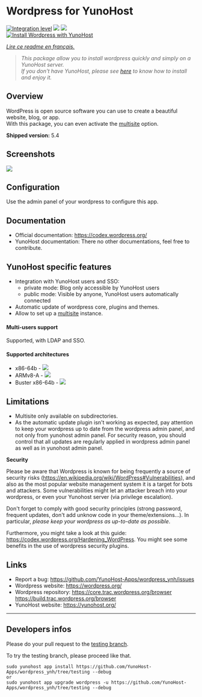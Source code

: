 # Wordpress for YunoHost

[![Integration level](https://dash.yunohost.org/integration/wordpress.svg)](https://dash.yunohost.org/appci/app/wordpress) ![](https://ci-apps.yunohost.org/ci/badges/wordpress.status.svg) [![](https://ci-apps.yunohost.org/ci/badges/wordpress.maintain.svg)](https://github.com/YunoHost/Apps/#what-to-do-if-i-cant-maintain-my-app-anymore-)  
[![Install Wordpress with YunoHost](https://install-app.yunohost.org/install-with-yunohost.png)](https://install-app.yunohost.org/?app=wordpress)

*[Lire ce readme en français.](./README_fr.md)*

> *This package allow you to install wordpress quickly and simply on a YunoHost server.  
If you don't have YunoHost, please see [here](https://yunohost.org/#/install) to know how to install and enjoy it.*

## Overview
WordPress is open source software you can use to create a beautiful website, blog, or app.  
With this package, you can even activate the [multisite](https://codex.wordpress.org/Glossary#Multisite) option.

**Shipped version:** 5.4

## Screenshots

![](https://s.w.org/images/home/screen-themes.png?1)

## Configuration

Use the admin panel of your wordpress to configure this app.

## Documentation

 * Official documentation: https://codex.wordpress.org/
 * YunoHost documentation: There no other documentations, feel free to contribute.

## YunoHost specific features

 * Integration with YunoHost users and SSO:
   * private mode: Blog only accessible by YunoHost users
   * public mode: Visible by anyone, YunoHost users automatically connected
 * Automatic update of wordpress core, plugins and themes.
 * Allow to set up a [multisite](https://codex.wordpress.org/Glossary#Multisite) instance.

#### Multi-users support

Supported, with LDAP and SSO.

#### Supported architectures

* x86-64b - [![](https://ci-apps.yunohost.org/ci/logs/wordpress%20%28Apps%29.svg)](https://ci-apps.yunohost.org/ci/apps/wordpress/)
* ARMv8-A - [![](https://ci-apps-arm.yunohost.org/ci/logs/wordpress%20%28Apps%29.svg)](https://ci-apps-arm.yunohost.org/ci/apps/wordpress/)
* Buster x86-64b - [![](https://ci-buster.nohost.me/ci/logs/wordpress%20%28Apps%29.svg)](https://ci-buster.nohost.me/ci/apps/wordpress/)

## Limitations

* Multisite only available on subdirectories.
* As the automatic update plugin isn't working as expected, pay attention to keep your wordpress up to date from the wordpress admin panel, and not only from yunohost admin panel. For security reason, you should control that all updates are regularly applied in wordpress admin panel as well as in yunohost admin panel.

**Security**

Please be aware that Wordpress is known for being frequently a source of security risks (https://en.wikipedia.org/wiki/WordPress#Vulnerabilities), and also as the most popular website management system it is a target for bots and attackers.
Some vulnerabilities might let an attacker breach into your wordpress, or even your Yunohost server (via privilege escalation).

Don't forget to comply with good security principles (strong password, frequent updates, don't add unknow code in your theme/extensions…). In particular, *please keep your wordpress as up-to-date as possible*.

Furthermore, you might take a look at this guide: https://codex.wordpress.org/Hardening_WordPress. You might see some benefits in the use of wordpress security plugins.

## Links

 * Report a bug: https://github.com/YunoHost-Apps/wordpress_ynh/issues
 * Wordpress website: https://wordpress.org/
 * Wordpress repository: https://core.trac.wordpress.org/browser  
 https://build.trac.wordpress.org/browser
 * YunoHost website: https://yunohost.org/

---

Developers infos
----------------

Please do your pull request to the [testing branch](https://github.com/YunoHost-Apps/wordpress_ynh/tree/testing).

To try the testing branch, please proceed like that.
```
sudo yunohost app install https://github.com/YunoHost-Apps/wordpress_ynh/tree/testing --debug
or
sudo yunohost app upgrade wordpress -u https://github.com/YunoHost-Apps/wordpress_ynh/tree/testing --debug
```
